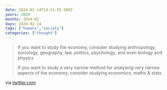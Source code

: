 ```yaml
---
date: 2024-02-14T14:51:55.980Z
years: 2024
months: 2024-02
days: 2024-02-14
tags: ["humans","society"]
categories: ["thought"]
---
```

> If you want to study the economy, consider studying anthropology, sociology, geography, law, politics, psychology, and even biology and physics
> 
> If you want to study a very narrow method for analysing very narrow aspects of the economy, consider studying economics, maths & stats

via [twitter.com](https://twitter.com/suitpossum/status/1757714566769680510)
